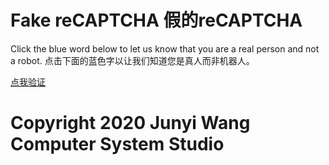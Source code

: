 # Fake reCAPTCHA 假的reCAPTCHA

Click the blue word below to let us know that you are a real person and not a robot.
点击下面的蓝色字以让我们知道您是真人而非机器人。

[点我验证](https://BestMath.github.io/index.html)

# Copyright 2020 Junyi Wang Computer System Studio
